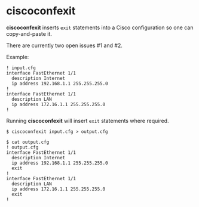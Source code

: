 # ciscoconfexit

**ciscoconfexit** inserts ``exit`` statements into a Cisco configuration so one can copy-and-paste it.

There are currently two open issues #1 and #2.

Example:

```
! input.cfg
interface FastEthernet 1/1
  description Internet
  ip address 192.168.1.1 255.255.255.0
!
interface FastEthernet 1/1
  description LAN
  ip address 172.16.1.1 255.255.255.0
!
```

Running **ciscoconfexit** will insert ``exit`` statements where required.

```
$ ciscoconfexit input.cfg > output.cfg

$ cat output.cfg
! output.cfg
interface FastEthernet 1/1
  description Internet
  ip address 192.168.1.1 255.255.255.0
  exit
!
interface FastEthernet 1/1
  description LAN
  ip address 172.16.1.1 255.255.255.0
  exit
!
```

